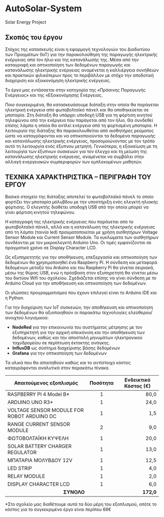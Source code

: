 # AutoSolar-System
Solar Energy Project

## Σκοπός του έργου

Στόχος της κατασκευής είναι η εφαρμογή τεχνολογιών του Διαδικτύου των Πραγμάτων (ΙοΤ) για την παρακολούθηση της παραγωγής ηλεκτρικής ενέργειας από τον ήλιο και της κατανάλωσής της. Μέσα από την καταγραφή και οπτικοποίηση των δεδομένων παραγωγής και κατανάλωσης ηλεκτρικής ενέργειας  αναμένεται η καλλιέργεια συνήθειών και πρακτικών φιλικότερων προς το περιβάλλον με στόχο την αποδοτική διαχείριση και εξοικονόμηση ηλεκτρικής ενέργειας. 

Το έργο μας εντάσσεται στην κατηγορία της «Πράσινης Παραγωγής Ενέργειας» και της «Εξοικονόμησης Ενέργειας.

Ποιο συγκεκριμένα, θα κατασκευάσουμε διάταξη στην οποία θα παράγεται ηλεκτρική ενέργεια από φωτοβολταϊκό πάνελ και θα αποθηκεύεται σε μπαταρία. Στη διάταξη θα υπάρχει υποδοχή USB για τη φόρτιση κινητού τηλεφώνου από την ενέργεια που παράγεται από τον ήλιο. Θα συνδεθεί επίσης λάμπα  η οποία θα αντλεί ενέργεια από τη φορτισμένη μπαταρία. Η λειτουργία της διάταξης θα παρακολουθείται από αισθητήρες ρεύματος ώστε να καταγράφονται και να οπτικοποιούνται  τα δεδομένα παραγωγής και κατανάλωσης ηλεκτρικής ενέργειας, προσομοιώνοντας με τον τρόπο αυτό τη λειτουργία ενός έξυπνου μετρητή. 
Γενικότερα, η εξοικείωση με τη λειτουργία των έξυπνων συσκευών για τον έλεγχο και τη μείωση της κατανάλωσης ηλεκτρικής ενέργειας, αναμένεται να συμβάλει στην αλλαγή ενεργειακών συμπεριφορών των εμπλεκομένων μαθητών. 

## ΤΕΧΝΙΚΑ ΧΑΡΑΚΤΗΡΙΣΤΙΚΆ – ΠΕΡΙΓΡΑΦΗ ΤΟΥ ΕΡΓΟΥ

Βασικό στοιχείο της διάταξης αποτελεί το φωτοβολταϊκό πάνελ το οποίο φορτίζει την μπαταρία μόλυβδου με την υποστήριξη ενός ελεγκτή ηλιακής φόρτισης.  Ο ελεγκτής διαθέτει υποδοχή USB από την οποία μπορεί να γίνει φόρτιση κινητού τηλεφώνου.

Η καταγραφή της ηλεκτρικής ενέργειας που παράγεται από το φωτοβολταϊκό πάνελ, αλλά και η κατανάλωση της ηλεκτρικής ενέργειας από τη λάμπα (ταινία led) πραγματοποιείται με χρήση αισθητήρων  Voltage Sensor Module και Current Sensor Module. Τα κυκλώματα των αισθητήρων συνδέονται με τον μικροελεγκτή Arduino Uno. Οι τιμές εμφανίζονται σε πραγματικό χρόνο σε Display Character LCD.

Ως εξυπηρετητής για την αποθήκευση, επεξεργασία και οπτικοποίηση των δεδομένων θα χρησιμοποιηθεί ένα Raspberry Pi. Η σύνδεση και μεταφορά δεδομένων μεταξύ του Arduino και του Raspberry Pi θα γίνεται σειριακά, μέσω της θύρας USB, ενώ η πρόσβαση στον εξυπηρετητή θα γίνεται μέσω του δικτύου Wifi του σχολείου. Σχεδιάζεται επίσης να γίνει σύνδεση με το Arduino Cloud για την αποθήκευση και οπτικοποίηση των δεδομένων.

Οι γλώσσες προγραμματισμού που έχουν επιλεγεί είναι το Arduino IDE και η Python.

Για την διαχείριση των ΙοΤ συσκευών, την αποθήκευση και οπτικοποίηση των δεδομένων θα αξιοποιηθούν οι παρακάτω τεχνολογίες ελεύθερου/ανοιχτού λογισμικού:
-	**NodeRed** για την επικοινωνία του συστήματος μέτρησης με τον εξυπηρετητή για την αρχική απεικόνιση και την αποθήκευση των δεδομένων, καθώς και την αποστολή μηνυμάτων ηλεκτρονικού ταχυδρομείου σε περίπτωση έκτακτης ανάγκης.
-	**InfluxDB** ως σύστημα διαχείρισης βάσης δεδομένων
-	**Grafana** για την οπτικοποίηση των δεδομένων

Τα υλικά που θα απαιτηθούν καθώς και το αντίστοιχο κόστος καταγράφονται αναλυτικά στον παρακάτω πίνακα.

|Απαιτούμενος εξοπλισμός |	Ποσότητα |	Ενδεικτικό Κόστος (€) |
| ----------- | ----------- | ----------- | 
| RASPBERRY PI 4 Model B* |	<div align="center">1 </div> |	<div align="right"> 80,0</div> |
| ARDUINO UNO R3* |	<div align="center">1  </div> |	<div align="right"> 24,0</div> |
|	VOLTAGE SENSOR MODULE FOR ROBOT ARDUINO DC	|	<div align="center">1 </div> |	<div align="right"> 1,5 </div> |
|	RANGE CURRENT SENSOR MODULE	|	<div align="center">2 </div> |	<div align="right"> 9,0 </div> |
|	ΦΩΤΟΒΟΛΤΑΪΚΗ ΚΥΨΕΛΗ	|	<div align="center">1 </div> |	<div align="right"> 20,0 </div> |
|	SOLAR BATTERY CHARGER REGULATOR	|	<div align="center">1 </div> |	<div align="right"> 13,0 </div> |
|	ΜΠΑΤΑΡΙΑ ΜΟΛΥΒΔΟΥ 12V	|	<div align="center">1 </div> |	<div align="right"> 12,5 </div> |
|	LED STRIP	|	<div align="center">1 </div> |	<div align="right"> 4,0 </div> |
|	RELAY MODULE	|	<div align="center">1 </div> |	<div align="right"> 2,0</div> |
|	DISPLAY CHARACTER LCD	|	<div align="center">1 </div> |	<div align="right"> 6,0</div> |
| <div align="right">**ΣΥΝΟΛΟ** </div> ||	 	 	<div align="right"> **172,0**</div> |

*Στο σχολείο μας διαθέτουμε αυτά τα δύο μέρη του εξοπλισμού, οπότε το κόστος για το συγκεκριμένο έργο είναι περίπου 68€

